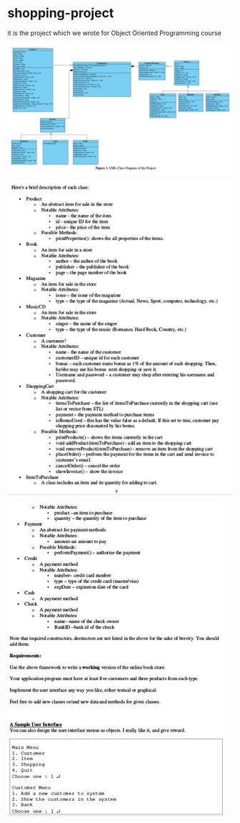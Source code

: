shopping-project
================

it is the project which we wrote for Object Oriented Programming course 

![alt tag](https://github.com/teaddict/shopping-project/blob/master/uml.jpg)

![alt tag](https://github.com/teaddict/shopping-project/blob/master/brief1.jpg)

![alt tag](https://github.com/teaddict/shopping-project/blob/master/brief2.jpg)


